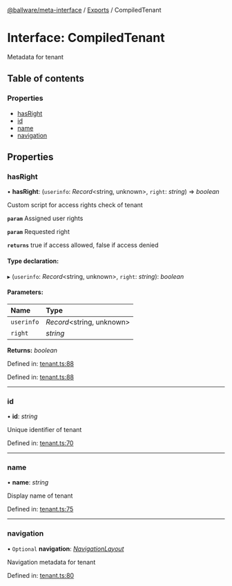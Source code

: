 [@ballware/meta-interface](../README.md) / [Exports](../modules.md) / CompiledTenant

# Interface: CompiledTenant

Metadata for tenant

## Table of contents

### Properties

- [hasRight](compiledtenant.md#hasright)
- [id](compiledtenant.md#id)
- [name](compiledtenant.md#name)
- [navigation](compiledtenant.md#navigation)

## Properties

### hasRight

• **hasRight**: (`userinfo`: *Record*<string, unknown\>, `right`: *string*) => *boolean*

Custom script for access rights check of tenant

**`param`** Assigned user rights

**`param`** Requested right

**`returns`** true if access allowed, false if access denied

#### Type declaration:

▸ (`userinfo`: *Record*<string, unknown\>, `right`: *string*): *boolean*

#### Parameters:

Name | Type |
:------ | :------ |
`userinfo` | *Record*<string, unknown\> |
`right` | *string* |

**Returns:** *boolean*

Defined in: [tenant.ts:88](https://github.com/ballware/ballware-client/blob/5f55ce4/packages/meta-interface/src/tenant.ts#L88)

Defined in: [tenant.ts:88](https://github.com/ballware/ballware-client/blob/5f55ce4/packages/meta-interface/src/tenant.ts#L88)

___

### id

• **id**: *string*

Unique identifier of tenant

Defined in: [tenant.ts:70](https://github.com/ballware/ballware-client/blob/5f55ce4/packages/meta-interface/src/tenant.ts#L70)

___

### name

• **name**: *string*

Display name of tenant

Defined in: [tenant.ts:75](https://github.com/ballware/ballware-client/blob/5f55ce4/packages/meta-interface/src/tenant.ts#L75)

___

### navigation

• `Optional` **navigation**: [*NavigationLayout*](navigationlayout.md)

Navigation metadata for tenant

Defined in: [tenant.ts:80](https://github.com/ballware/ballware-client/blob/5f55ce4/packages/meta-interface/src/tenant.ts#L80)
